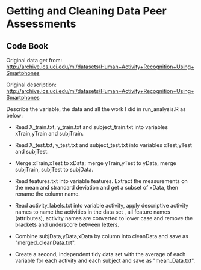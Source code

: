 # Getting and Cleaning Data Peer Assessments
## Code Book

Original data get from:
http://archive.ics.uci.edu/ml/datasets/Human+Activity+Recognition+Using+Smartphones

Original description:
http://archive.ics.uci.edu/ml/datasets/Human+Activity+Recognition+Using+Smartphones

Describe the variable, the data and all the work I did in run_analysis.R as below:

* Read X_train.txt, y_train.txt and subject_train.txt into variables xTrain,yTrain and subjTrain. 

* Read X_test.txt, y_test.txt and subject_test.txt into variables xTest,yTest and subjTest.

* Merge xTrain,xTest to xData; merge yTrain,yTest to yData, merge subjTrain, subjTest to subjData.

* Read features.txt into variable features. Extract the measurements on the mean and strandard deviation and get a subset of xData, then rename the column name.

* Read activity_labels.txt into variable activity, apply descriptive activity names to name the activities in the data set , all feature names (attributes), activity names are converted to lower case and remove the brackets and underscore between letters.

* Combine subjData,yData,xData by column into cleanData and save as "merged_cleanData.txt".

* Create a second, independent tidy data set with the average of each variable for each activity and each subject and save as "mean_Data.txt".
